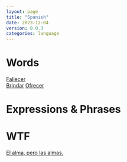 ```yaml
---
layout: page
title: "Spanish"
date: 2023-12-04
version: 0.0.3
categories: language
---
```


# Words

[Fallecer](fallecer)  
[Brindar](brindar)
[Ofrecer](ofrecer)

# Expressions & Phrases

# WTF

[El alma, pero las almas.](alma_wtf)
